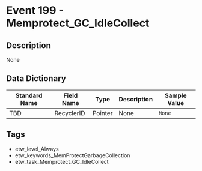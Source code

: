 # Event 199 - Memprotect_GC_IdleCollect

## Description
None

## Data Dictionary
|Standard Name|Field Name|Type|Description|Sample Value|
|---|---|---|---|---|
|TBD|RecyclerID|Pointer|None|`None`|

## Tags
* etw_level_Always
* etw_keywords_MemProtectGarbageCollection
* etw_task_Memprotect_GC_IdleCollect